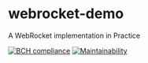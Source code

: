 # webrocket-demo
A WebRocket implementation in Practice

[![BCH compliance](https://bettercodehub.com/edge/badge/andersonfonseka/webrocket-demo?branch=main)](https://bettercodehub.com/)
[![Maintainability](https://api.codeclimate.com/v1/badges/c6e25d644ad4b918a87d/maintainability)](https://codeclimate.com/github/andersonfonseka/webrocket-demo/maintainability)
